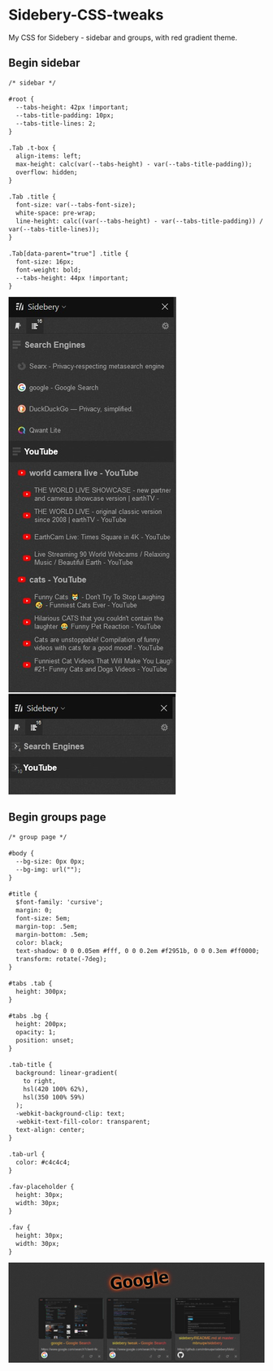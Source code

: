 # Sidebery-CSS-tweaks
My CSS for Sidebery - sidebar and groups, with red gradient theme.

## Begin sidebar
```
/* sidebar */

#root {
  --tabs-height: 42px !important;
  --tabs-title-padding: 10px;
  --tabs-title-lines: 2;
}

.Tab .t-box {
  align-items: left;
  max-height: calc(var(--tabs-height) - var(--tabs-title-padding));
  overflow: hidden;
}

.Tab .title {
  font-size: var(--tabs-font-size);
  white-space: pre-wrap;
  line-height: calc((var(--tabs-height) - var(--tabs-title-padding)) / var(--tabs-title-lines));
}

.Tab[data-parent="true"] .title {
  font-size: 16px;
  font-weight: bold;
  --tabs-height: 44px !important;
}
```
![Sample Sidebar (Collapsed)](/sidebery-sidebar02.jpg)
![Sample Sidebar (Expanded)](/sidebery-sidebar01.jpg)




## Begin groups page
```
/* group page */

#body {
  --bg-size: 0px 0px;
  --bg-img: url("");
}

#title {
  $font-family: 'cursive';
  margin: 0;
  font-size: 5em;
  margin-top: .5em;
  margin-bottom: .5em;
  color: black;
  text-shadow: 0 0 0.05em #fff, 0 0 0.2em #f2951b, 0 0 0.3em #ff0000;
  transform: rotate(-7deg);
}

#tabs .tab {
  height: 300px;
}

#tabs .bg {
  height: 200px;
  opacity: 1;
  position: unset;
}

.tab-title {
  background: linear-gradient(
    to right, 
    hsl(420 100% 62%), 
    hsl(350 100% 59%)
  );
  -webkit-background-clip: text;
  -webkit-text-fill-color: transparent;
  text-align: center;
}

.tab-url {
  color: #c4c4c4;
}

.fav-placeholder {
  height: 30px;
  width: 30px;
}

.fav {
  height: 30px;
  width: 30px;
}
```

![Sample Groups Tab Page](/sidebery-groups-page.jpg)
